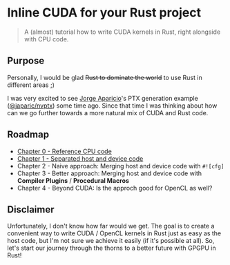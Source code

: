 # Inline CUDA for your Rust project
> A (almost) tutorial how to write CUDA kernels in Rust, right alongside with CPU code.

## Purpose

Personally, I would be glad ~~Rust to dominate the world~~ to use Rust in different areas ;)

I was very excited to see [Jorge Aparicio]'s PTX generation example ([@japaric/nvptx]) some time ago.
Since that time I was thinking about how can we go further towards a more natural mix of CUDA and Rust code.

[Jorge Aparicio]: https://github.com/japaric
[@japaric/nvptx]: https://github.com/japaric/nvptx

## Roadmap

* [Chapter 0 - Reference CPU code](chapter-0/README.md)
* [Chapter 1 - Separated host and device code](chapter-1/README.md)
* Chapter 2 - Naive approach: Merging host and device code with `#![cfg]`
* Chapter 3 - Better approach: Merging host and device code with **Compiler Plugins** / **Procedural Macros**
* Chapter 4 - Beyond CUDA: Is the approch good for OpenCL as well?

## Disclaimer

Unfortunately, I don't know how far would we get. The goal is to create a convenient way to write CUDA / OpenCL kernels in Rust just as easy as the host code, but I'm not sure we achieve it easily (if it's possible at all). So, let's start our journey through the thorns to a better future with GPGPU in Rust!